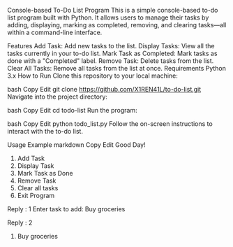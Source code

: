 Console-based To-Do List Program
This is a simple console-based to-do list program built with Python. It allows users to manage their tasks by adding, displaying, marking as completed, removing, and clearing tasks—all within a command-line interface.

Features
Add Task: Add new tasks to the list.
Display Tasks: View all the tasks currently in your to-do list.
Mark Task as Completed: Mark tasks as done with a "Completed" label.
Remove Task: Delete tasks from the list.
Clear All Tasks: Remove all tasks from the list at once.
Requirements
Python 3.x
How to Run
Clone this repository to your local machine:

bash
Copy
Edit
git clone https://github.com/X1REN41L/to-do-list.git
Navigate into the project directory:

bash
Copy
Edit
cd todo-list
Run the program:

bash
Copy
Edit
python todo_list.py
Follow the on-screen instructions to interact with the to-do list.

Usage Example
markdown
Copy
Edit
Good Day!

1. Add Task
2. Display Task
3. Mark Task as Done
4. Remove Task
5. Clear all tasks
6. Exit Program

Reply : 1
Enter task to add: Buy groceries

Reply : 2
1. Buy groceries
